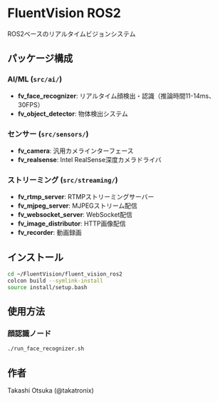 # FluentVision ROS2

ROS2ベースのリアルタイムビジョンシステム

## パッケージ構成

### AI/ML (`src/ai/`)
- **fv_face_recognizer**: リアルタイム顔検出・認識（推論時間11-14ms、30FPS）
- **fv_object_detector**: 物体検出システム

### センサー (`src/sensors/`)
- **fv_camera**: 汎用カメラインターフェース  
- **fv_realsense**: Intel RealSense深度カメラドライバ

### ストリーミング (`src/streaming/`)
- **fv_rtmp_server**: RTMPストリーミングサーバー
- **fv_mjpeg_server**: MJPEGストリーム配信
- **fv_websocket_server**: WebSocket配信
- **fv_image_distributor**: HTTP画像配信
- **fv_recorder**: 動画録画

## インストール

```bash
cd ~/FluentVision/fluent_vision_ros2
colcon build --symlink-install
source install/setup.bash
```

## 使用方法

### 顔認識ノード
```bash
./run_face_recognizer.sh
```

## 作者

Takashi Otsuka (@takatronix)